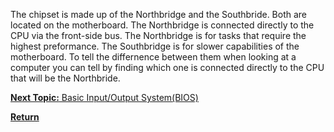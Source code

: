 The chipset is made up of the Northbridge and the Southbride. Both are located on the motherboard. The Northbridge is connected directly to the CPU via the front-side bus. The Northbridge is for tasks that require the highest preformance. The Southbridge is for slower capabilities of the motherboard. To tell the differnence between them when looking at a computer you can tell by finding which one is connected directly to the CPU that will be the Northbride.

[**Next Topic:** Basic Input/Output System(BIOS)](bios.md)

[**Return**](README.md)
